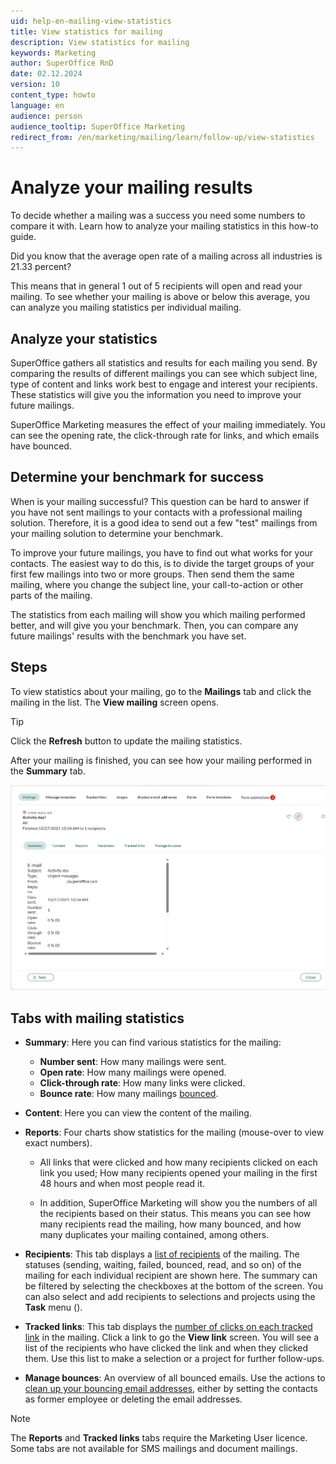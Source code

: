 ```yaml
---
uid: help-en-mailing-view-statistics
title: View statistics for mailing
description: View statistics for mailing
keywords: Marketing
author: SuperOffice RnD
date: 02.12.2024
version: 10
content_type: howto
language: en
audience: person
audience_tooltip: SuperOffice Marketing
redirect_from: /en/marketing/mailing/learn/follow-up/view-statistics
---
```


# Analyze your mailing results

To decide whether a mailing was a success you need some numbers to compare it with. Learn how to analyze your mailing statistics in this how-to guide.

Did you know that the average open rate of a mailing across all industries is 21.33 percent?

This means that in general 1 out of 5 recipients will open and read your mailing. To see whether your mailing is above or below this average, you can analyze you mailing statistics per individual mailing.

## Analyze your statistics

SuperOffice gathers all statistics and results for each mailing you send. By comparing the results of different mailings you can see which subject line, type of content and links work best to engage and interest your recipients. These statistics will give you the information you need to improve your future mailings.

SuperOffice Marketing measures the effect of your mailing immediately. You can see the opening rate, the click-through rate for links, and which emails have bounced.

## Determine your benchmark for success

When is your mailing successful? This question can be hard to answer if you have not sent mailings to your contacts with a professional mailing solution. Therefore, it is a good idea to send out a few "test" mailings from your mailing solution to determine your benchmark.

To improve your future mailings, you have to find out what works for your contacts. The easiest way to do this, is to divide the target groups of your first few mailings into two or more groups. Then send them the same mailing, where you change the subject line, your call-to-action or other parts of the mailing.

The statistics from each mailing will show you which mailing performed better, and will give you your benchmark. Then, you can compare any future mailings' results with the benchmark you have set.

## Steps

To view statistics about your mailing, go to the **Mailings** tab and click the mailing in the list. The **View mailing** screen opens.

> [!TIP]
> Click the **Refresh** button to update the mailing statistics.

After your mailing is finished, you can see how your mailing performed in the **Summary** tab.

![After mailing is sent, check the Summary tab to get an overview over how well the mailing did -screenshot][img2]

## Tabs with mailing statistics

* **Summary**: Here you can find various statistics for the mailing:
  * **Number sent**: How many mailings were sent.
  * **Open rate**: How many mailings were opened.
  * **Click-through rate**: How many links were clicked.
  * **Bounce rate**: How many mailings [bounced][1].

* **Content**: Here you can view the content of the mailing.

* **Reports**: Four charts show statistics for the mailing (mouse-over to view exact numbers).
  * All links that were clicked and how many recipients clicked on each link you used; How many recipients opened your mailing in the first 48 hours and when most people read it.

  * In addition, SuperOffice Marketing will show you the numbers of all the recipients based on their status. This means you can see how many recipients read the mailing, how many bounced, and how many duplicates your mailing contained, among others.

* **Recipients**: This tab displays a [list of recipients][2] of the mailing. The statuses (sending, waiting, failed, bounced, read, and so on) of the mailing for each individual recipient are shown here. The summary can be filtered by selecting the checkboxes at the bottom of the screen. You can also select and add recipients to selections and projects using the **Task** menu (<i class="ph ph-dots-three-circle-vertical" aria-hidden="true"></i>).

* **Tracked links**: This tab displays the [number of clicks on each tracked link][3] in the mailing. Click a link to go the **View link** screen. You will see a list of the recipients who have clicked the link and when they clicked them. Use this list to make a selection or a project for further follow-ups.

* **Manage bounces**: An overview of all bounced emails. Use the actions to [clean up your bouncing email addresses][1], either by setting the contacts as former employee or deleting the email addresses.

> [!NOTE]
> The **Reports** and **Tracked links** tabs require the Marketing User licence. Some tabs are not available for SMS mailings and document mailings.

<!-- Referenced links -->
[1]: ../../recipients/learn/manage-bounces.md
[2]: ../../recipients/learn/look-at-recipient-list.md
[3]: ../../tracked-links/learn/explore-clicks.md

<!-- Referenced images -->
[img2]: ../../../../media/loc/en/marketing/summary-tab.png
